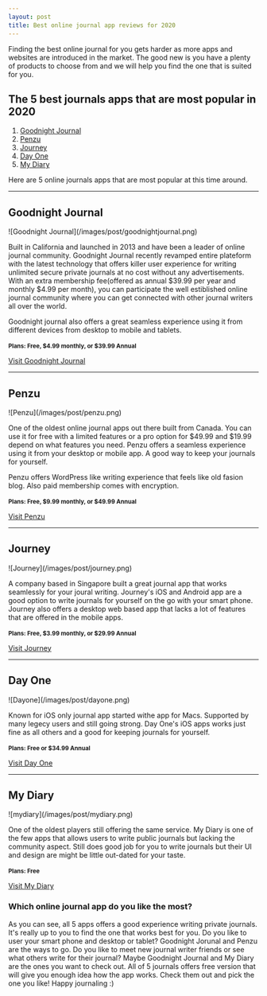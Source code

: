 ```yaml
---
layout: post
title: Best online journal app reviews for 2020
---
```


Finding the best online journal for you gets harder as more apps and websites are introduced in the market. The good new is you have a plenty of products to choose from and we will help you find the one that is suited for you.

<h2>The 5 best journals apps that are most popular in 2020</h2>
<ol>
    <li><a href="#goodnight-journal">Goodnight Journal</a></li>
    <li><a href="#penzu">Penzu</a></li>
    <li><a href="#journey">Journey</a></li>
    <li><a href="#day-one">Day One</a></li>
    <li><a href="#my-diary">My Diary</a></li>
</ol>

<p>Here are 5 online journals apps that are most popular at this time around.</p>

<hr />

<h2 id="goodnight-journal">Goodnight Journal</h2>
![Goodnight Journal](/images/post/goodnightjournal.png)
<p>Built in California and launched in 2013 and have been a leader of online journal community. Goodnight Journal recently revamped entire plateform with the latest technology that offers killer user experience for writing unlimited secure private journals at no cost without any advertisements. With an extra membership fee(offered as annual $39.99 per year and monthly $4.99 per month), you can participate the well estiblished online journal community where you can get connected with other journal writers all over the world.</p>
<p>Goodnight journal also offers a great seamless experience using it from different devices from desktop to mobile and tablets.</p>
<p><small><b>Plans: Free, $4.99 monthly, or $39.99 Annual</b></small></p>
<a href="https://www.goodnightjournal.com/" target="_blank" class="btn-cta">Visit Goodnight Journal</a>

<hr />

<h2 id="penzu">Penzu</h2>
![Penzu](/images/post/penzu.png)
<p>One of the oldest online journal apps out there built from Canada. You can use it for free with a limited features or a pro option for $49.99 and $19.99 depend on what features you need. Penzu offers a seamless experience using it from your desktop or mobile app. A good way to keep your journals for yourself.</p>
<p>Penzu offers WordPress like writing experience that feels like old fasion blog. Also paid membership comes with encryption.</p>
<p><small><b>Plans: Free, $9.99 monthly, or $49.99 Annual</b></small></p>
<a href="https://www.penzu.com/" target="_blank" class="btn-cta">Visit Penzu</a>

<hr />

<h2 id="journey">Journey</h2>
![Journey](/images/post/journey.png)
<p>A company based in Singapore built a great journal app that works seamlessly for your joural writing. Journey's iOS and Android app are a good option to write journals for yourself on the go with your smart phone. Journey also offers a desktop web based app that lacks a lot of features that are offered in the mobile apps.</p>
<p><small><b>Plans: Free, $3.99 monthly, or $29.99 Annual</b></small></p>
<a href="https://2appstudio.com/" target="_blank" class="btn-cta">Visit Journey</a>

<hr />

<h2 id="day-one">Day One</h2>
![Dayone](/images/post/dayone.png)
<p>Known for iOS only journal app started withe app for Macs. Supported by many legecy users and still going strong. Day One's iOS apps works just fine as all others and a good for keeping journals for yourself.</p>
<p><small><b>Plans: Free or $34.99 Annual</b></small></p>
<a href="https://dayoneapp.com/" target="_blank" class="btn-cta">Visit Day One</a>

<hr />

<h2 id="my-diary">My Diary</h2>
![mydiary](/images/post/mydiary.png)
<p>One of the oldest players still offering the same service. My Diary is one of the few apps that allows users to write public journals but lacking the community aspect. Still does good job for you to write journals but their UI and design are might be little out-dated for your taste.</p>
<p><small><b>Plans: Free</b></small></p>
<a href="https://www.my-diary.org/" target="_blank" class="btn-cta">Visit My Diary</a>


<h3>Which online journal app do you like the most?</h3>
<p>As you can see, all 5 apps offers a good experience writing private journals. It's really up to you to find the one that works best for you. Do you like to user your smart phone and desktop or tablet? Goodnight Jorunal and Penzu are the ways to go. Do you like to meet new journal writer friends or see what others write for their journal? Maybe Goodnight Journal and My Diary are the ones you want to check out. All of 5 journals offers free version that will give you enough idea how the app works. Check them out and pick the one you like! Happy journaling :)</p>